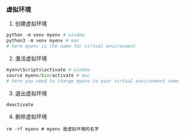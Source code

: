 ### 虚拟环境

1. 创建虚拟环境

```python
python -m venv myenv # window
python3 -m venv myenv # mac
# here myenv is the name for virtual environment
```

2. 激活虚拟环境

```python
myenv\Scripts\activate # window
source myenv/bin/activate # mac
# here you need to change myenv to your virtual environment name
```

3. 退出虚拟环境

```python
deactivate
```

4. 删除虚拟环境

```
rm -rf myenv # myenv 是虚拟环境的名字
```

